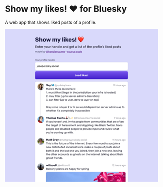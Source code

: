# Show my likes! ❤️ for Bluesky

A web app that shows liked posts of a profile.

![App screenshot, showing a form with a profile handle and a post timeline](./screenshot.png)
